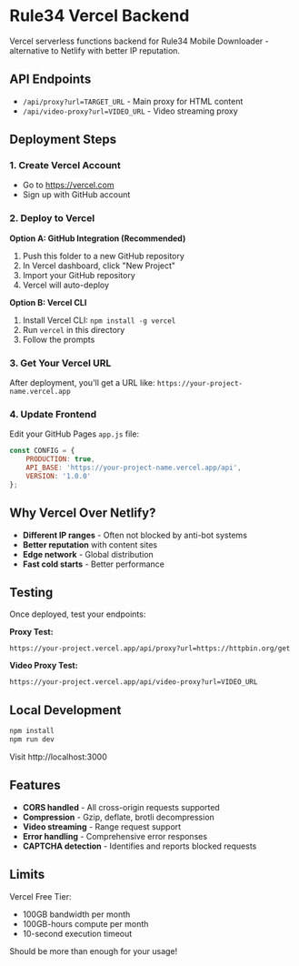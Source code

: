 # Rule34 Vercel Backend

Vercel serverless functions backend for Rule34 Mobile Downloader - alternative to Netlify with better IP reputation.

## API Endpoints

- `/api/proxy?url=TARGET_URL` - Main proxy for HTML content
- `/api/video-proxy?url=VIDEO_URL` - Video streaming proxy

## Deployment Steps

### 1. Create Vercel Account
- Go to https://vercel.com
- Sign up with GitHub account

### 2. Deploy to Vercel

**Option A: GitHub Integration (Recommended)**
1. Push this folder to a new GitHub repository
2. In Vercel dashboard, click "New Project"
3. Import your GitHub repository
4. Vercel will auto-deploy

**Option B: Vercel CLI**
1. Install Vercel CLI: `npm install -g vercel`
2. Run `vercel` in this directory
3. Follow the prompts

### 3. Get Your Vercel URL
After deployment, you'll get a URL like:
`https://your-project-name.vercel.app`

### 4. Update Frontend
Edit your GitHub Pages `app.js` file:
```javascript
const CONFIG = {
    PRODUCTION: true,
    API_BASE: 'https://your-project-name.vercel.app/api',
    VERSION: '1.0.0'
};
```

## Why Vercel Over Netlify?

- **Different IP ranges** - Often not blocked by anti-bot systems
- **Better reputation** with content sites
- **Edge network** - Global distribution
- **Fast cold starts** - Better performance

## Testing

Once deployed, test your endpoints:

**Proxy Test:**
```
https://your-project.vercel.app/api/proxy?url=https://httpbin.org/get
```

**Video Proxy Test:**
```
https://your-project.vercel.app/api/video-proxy?url=VIDEO_URL
```

## Local Development

```bash
npm install
npm run dev
```

Visit http://localhost:3000

## Features

- **CORS handled** - All cross-origin requests supported
- **Compression** - Gzip, deflate, brotli decompression
- **Video streaming** - Range request support
- **Error handling** - Comprehensive error responses
- **CAPTCHA detection** - Identifies and reports blocked requests

## Limits

Vercel Free Tier:
- 100GB bandwidth per month
- 100GB-hours compute per month
- 10-second execution timeout

Should be more than enough for your usage!